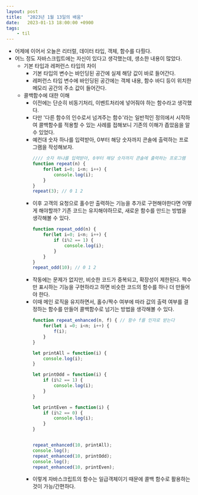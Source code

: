 ```yaml
---
layout: post
title:  "2023년 1월 13일의 배움"
date:   2023-01-13 18:00:00 +0900
tags:
    - til
---
```


- 어제에 이어서 오늘은 리터럴, 데이터 타입, 객체, 함수를 다뤘다.
- 어느 정도 자바스크립트에는 자신이 있다고 생각했는데, 생소한 내용이 많았다.
  - 기본 타입과 레퍼런스 타입의 차이
    - 기본 타입의 변수는 바인딩된 공간에 실제 해당 값이 바로 들어간다.
    - 레퍼런스 타입 변수에 바인딩된 공간에는 객체 내용, 함수 바디 등이 위치한 메모리 공간의 주소 값이 들어간다.
  - 콜백함수에 대한 이해
    - 이전에는 단순히 비동기처리, 이벤트처리에 넣어줘야 하는 함수라고 생각했다.
    - 다만 '다른 함수의 인수로서 넘겨주는 함수'라는 일반적인 정의에서 시작하여 콜백함수를 적용할 수 있는 사례를 접해보니 기존의 이해가 좁았음을 알 수 있었다.
    - 예컨대 숫자 하나를 입력받아, 0부터 해당 숫자까지 콘솔에 출력하는 프로그램을 작성해보자.
      ```js
      //// 숫자 하나를 입력받아, 0부터 해당 숫자까지 콘솔에 출력하는 프로그램
      function repeat(n) {
          for(let i=0; i<n; i++) {
              console.log(i);
          }
      }
      repeat(3); // 0 1 2
      ```
    - 이후 고객의 요청으로 홀수만 출력하는 기능을 추가로 구현해야한다면 어떻게 해야할까? 기존 코드는 유지해야하므로, 새로운 함수를 만드는 방법을 생각해볼 수 있다.
      ```js
      function repeat_odd(n) {
          for(let i=0; i<n; i++) {
              if (i%2 == 1) {
                  console.log(i);
              }
          }
      }
      repeat_odd(10); // 0 1 2
      ```
    - 작동에는 문제가 없지만, 비슷한 코드가 중복되고, 확장성이 제한된다. 짝수만 표시하는 기능을 구현하라고 하면 비슷한 코드의 함수를 하나 더 만들어야 한다.
    - 이때 메인 로직을 유지하면서, 홀수/짝수 여부에 따라 값의 출력 여부를 결정하는 함수를 만들어 콜백함수로 넘기는 방법을 생각해볼 수 있다.
      ```js
      function repeat_enhanced(n, f) { // 함수 f를 인자로 받는다
          for(let i =0; i<n; i++) {
              f(i);
          }
      }

      let printAll = function(i) {
          console.log(i);
      }

      let printOdd = function(i) {
          if (i%2 == 1) {
              console.log(i);
          }
      }

      let printEven = function(i) {
          if (i%2 == 0) {
              console.log(i);
          }
      }


      repeat_enhanced(10, printAll);
      console.log();
      repeat_enhanced(10, printOdd);
      console.log();
      repeat_enhanced(10, printEven);
      ```
    - 이렇게 자바스크립트의 함수는 일급객체이기 때문에 콜백 함수로 활용하는 것이 가능/간편하다.